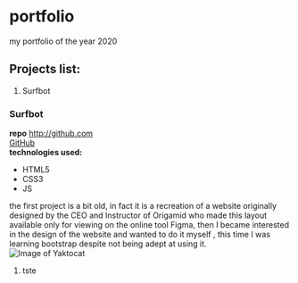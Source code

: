 # portfolio
my portfolio of the year 2020  
## Projects list: 
1. Surfbot   

### Surfbot
**repo** http://github.com  
[GitHub](http://github.com)   
**technologies used:**  
* HTML5
* CSS3
* JS  
  
the first project is a bit old, in fact it is a recreation of a website originally designed by the CEO and Instructor of Origamid who made this layout available only for viewing on the online tool Figma, then I became interested in the design of the website and wanted to do it myself , this time I was learning bootstrap despite not being adept at using it.    
![Image of Yaktocat](https://octodex.github.com/images/yaktocat.png)
1. tste
